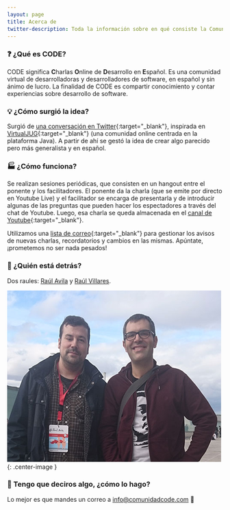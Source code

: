 ```yaml
---
layout: page
title: Acerca de
twitter-description: Toda la información sobre en qué consiste la Comunidad CODE.
---
```


### :question: ¿Qué es CODE?

CODE significa **C**harlas **O**nline de **D**esarrollo en **E**spañol. Es una comunidad virtual de desarrolladoras y desarrolladores de software, en español y sin ánimo de lucro. La finalidad de CODE es compartir conocimiento y contar experiencias sobre desarrollo de software.

### :bulb: ¿Cómo surgió la idea?

Surgió de [una conversación en Twitter](https://masde140.com/t/meetup-virtual/279){:target="_blank"}, inspirada en [VirtualJUG](https://virtualjug.com/){:target="_blank"} (una comunidad online centrada en la plataforma Java). A partir de ahí se gestó la idea de crear algo parecido pero más generalista y en español.

### :factory: ¿Cómo funciona?

Se realizan sesiones periódicas, que consisten en un hangout entre el ponente y los facilitadores. El ponente da la charla (que se emite por directo en Youtube Live) y el facilitador se encarga de presentarla y de introducir algunas de las preguntas que pueden hacer los espectadores a través del chat de Youtube. Luego, esa charla se queda almacenada en el [canal de Youtube](https://www.youtube.com/c/ComunidadCODE){:target="_blank"}.

Utilizamos una [lista de correo](http://eepurl.com/c8CpuH){:target="_blank"} para gestionar los avisos de nuevas charlas, recordatorios y cambios en las mismas. Apúntate, ¡prometemos no ser nada pesados!

### :busts_in_silhouette: ¿Quién está detrás?

Dos raules: [Raúl Avila](../colaboradores/raul-avila) y [Raúl Villares](../colaboradores/raul-villares).

![Raúl Ávila y Raúl Villares](./img/raules.jpg){: .center-image }

### :raising_hand: Tengo que deciros algo, ¿cómo lo hago?

Lo mejor es que mandes un correo a [info@comunidadcode.com](mailto:info@comunidadcode.com) :email:
